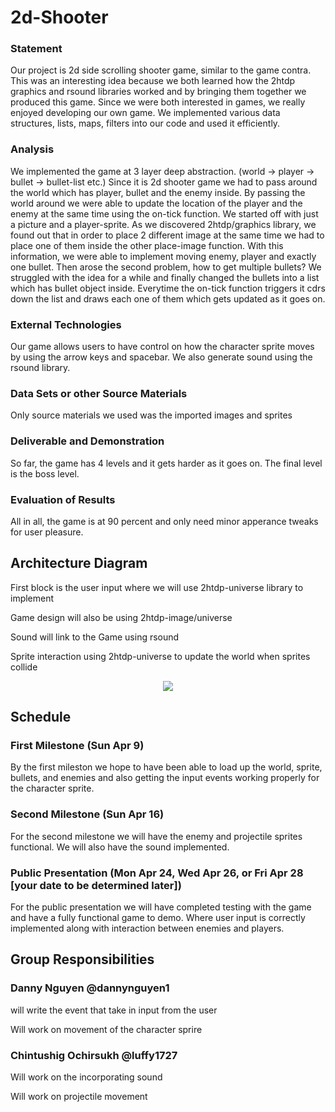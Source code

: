 # 2d-Shooter 

### Statement 
Our project is 2d side scrolling shooter game, similar to the game contra. This was an interesting idea because we both learned how the
2htdp graphics and rsound libraries worked and by bringing them together we produced this game. Since we were both interested in
games, we really enjoyed developing our own game. We implemented various data structures, lists, maps, filters into our code and used it
efficiently.

### Analysis
We implemented the game at 3 layer deep abstraction. (world -> player -> bullet -> bullet-list etc.) Since it is 2d shooter game we had
to pass around the world which has player, bullet and the enemy inside. By passing the world around we were able to update the location
of the player and the enemy at the same time using the on-tick function.
We started off with just a picture and a player-sprite. As we discovered 2htdp/graphics library, we found out that in order to place 2 
different image at the same time we had to place one of them inside the other place-image function. With this information, we were able
to implement moving enemy, player and exactly one bullet. Then arose the second problem, how to get multiple bullets? We struggled with
the idea for a while and finally changed the bullets into a list which has bullet object inside. Everytime the on-tick function triggers
it cdrs down the list and draws each one of them which gets updated as it goes on.

### External Technologies
Our game allows users to have control on how the character sprite moves by using the arrow keys and spacebar. We also 
generate sound using the rsound library.

### Data Sets or other Source Materials
Only source materials we used was the imported images and sprites

### Deliverable and Demonstration
So far, the game has 4 levels and it gets harder as it goes on. The final level is the boss level. 


### Evaluation of Results 
All in all, the game is at 90 percent and only need minor apperance tweaks for user pleasure. 

## Architecture Diagram
First block is the user input where we will use 2htdp-universe library to implement

Game design will also be using 2htdp-image/universe

Sound will link to the Game using rsound

Sprite interaction using 2htdp-universe to update the world when sprites collide

<p align="center" width="500">
<img src="https://github.com/oplS17projects/2d-Shooter/blob/master/Screen%20Shot%202017-04-02%20at%208.16.12%20PM.png">
</p>

## Schedule
### First Milestone (Sun Apr 9)
By the first mileston we hope to have been able to load up the world, sprite, bullets, and enemies and also getting the input 
events working properly for the character sprite.

### Second Milestone (Sun Apr 16)
For the second milestone we will have the enemy and projectile sprites functional. We will also have the sound implemented.

### Public Presentation (Mon Apr 24, Wed Apr 26, or Fri Apr 28 [your date to be determined later])
For the public presentation we will have completed testing with the game and have a fully functional game to demo. Where user input
is correctly implemented along with interaction between enemies and players. 

## Group Responsibilities

### Danny Nguyen @dannynguyen1
will write the event that take in input from the user

Will work on movement of the character sprire

### Chintushig Ochirsukh @luffy1727
Will work on the incorporating sound

Will work on projectile movement

 
